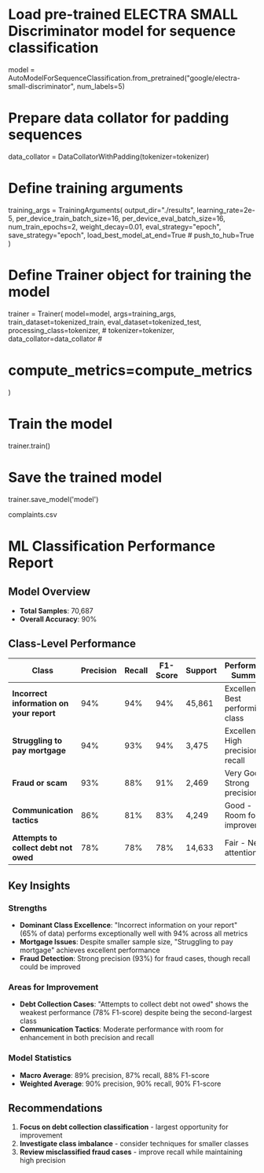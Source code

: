 # Load pre-trained ELECTRA SMALL Discriminator model for sequence classification
model = AutoModelForSequenceClassification.from_pretrained("google/electra-small-discriminator", num_labels=5)
 
# Prepare data collator for padding sequences
data_collator = DataCollatorWithPadding(tokenizer=tokenizer)

# Define training arguments
training_args = TrainingArguments(
    output_dir="./results",
    learning_rate=2e-5,
    per_device_train_batch_size=16,
    per_device_eval_batch_size=16,
    num_train_epochs=2,
    weight_decay=0.01,
    eval_strategy="epoch",
    save_strategy="epoch",
    load_best_model_at_end=True
    # push_to_hub=True
)

# Define Trainer object for training the model
trainer = Trainer(
    model=model,
    args=training_args,
    train_dataset=tokenized_train,
    eval_dataset=tokenized_test,
    processing_class=tokenizer,
    # tokenizer=tokenizer,
    data_collator=data_collator #
   # compute_metrics=compute_metrics
)

# Train the model
trainer.train()

# Save the trained model
trainer.save_model('model')




complaints.csv






# ML Classification Performance Report

## Model Overview
- **Total Samples**: 70,687
- **Overall Accuracy**: 90%

## Class-Level Performance

| Class | Precision | Recall | F1-Score | Support | Performance Summary |
|-------|-----------|--------|----------|---------|-------------------|
| **Incorrect information on your report** | 94% | 94% | 94% | 45,861 | Excellent - Best performing class |
| **Struggling to pay mortgage** | 94% | 93% | 94% | 3,475 | Excellent - High precision & recall |
| **Fraud or scam** | 93% | 88% | 91% | 2,469 | Very Good - Strong precision |
| **Communication tactics** | 86% | 81% | 83% | 4,249 | Good - Room for improvement |
| **Attempts to collect debt not owed** | 78% | 78% | 78% | 14,633 | Fair - Needs attention |

## Key Insights

### Strengths
- **Dominant Class Excellence**: "Incorrect information on your report" (65% of data) performs exceptionally well with 94% across all metrics
- **Mortgage Issues**: Despite smaller sample size, "Struggling to pay mortgage" achieves excellent performance
- **Fraud Detection**: Strong precision (93%) for fraud cases, though recall could be improved

### Areas for Improvement
- **Debt Collection Cases**: "Attempts to collect debt not owed" shows the weakest performance (78% F1-score) despite being the second-largest class
- **Communication Tactics**: Moderate performance with room for enhancement in both precision and recall

### Model Statistics
- **Macro Average**: 89% precision, 87% recall, 88% F1-score
- **Weighted Average**: 90% precision, 90% recall, 90% F1-score

## Recommendations
1. **Focus on debt collection classification** - largest opportunity for improvement
2. **Investigate class imbalance** - consider techniques for smaller classes
3. **Review misclassified fraud cases** - improve recall while maintaining high precision